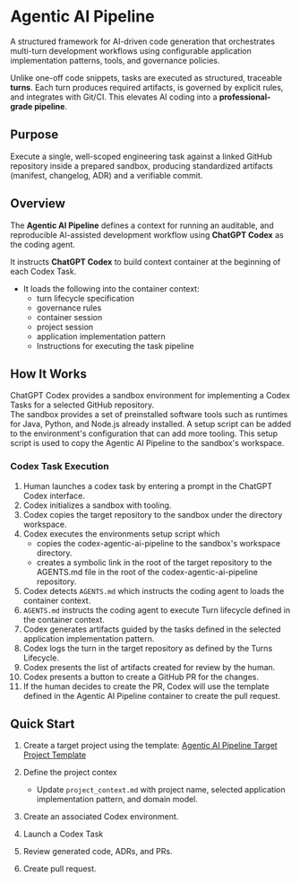 # Agentic AI Pipeline


A structured framework for AI-driven code generation that orchestrates multi-turn development workflows using configurable application implementation patterns, tools, and governance policies.

Unlike one-off code snippets, tasks are executed as structured, traceable **turns**. Each turn produces required artifacts, is governed by explicit rules, and integrates with Git/CI. This elevates AI coding into a **professional-grade pipeline**.

## Purpose

Execute a single, well-scoped engineering task against a linked GitHub repository inside a prepared sandbox, producing standardized artifacts (manifest, changelog, ADR) and a verifiable commit.


## Overview

The **Agentic AI Pipeline** defines a context for running an auditable, and reproducible AI-assisted development workflow using **ChatGPT Codex** as the coding agent.

It instructs  **ChatGPT Codex** to build context container at the beginning of each Codex Task.  

* It loads the following into the container context:
    * turn lifecycle specification
    * governance rules
    * container session
    * project session
    * application implementation pattern
    * Instructions for executing the task pipeline


## How It Works

ChatGPT Codex provides a sandbox environment for implementing a Codex Tasks for a selected GitHub repository.  
The sandbox provides a set of preinstalled software tools such as runtimes for Java, Python, and Node.js already installed.  A setup script can be added to the environment's configuration that can add more tooling.  This setup script is used to copy the Agentic AI Pipeline to the sandbox's workspace.

### Codex Task Execution

1. Human launches a codex task by entering a prompt in the ChatGPT Codex interface.
2. Codex initializes a sandbox with tooling.
3. Codex copies the target repository to the sandbox under the directory workspace.
4. Codex executes the environments setup script which 
   - copies the codex-agentic-ai-pipeline to the sandbox's workspace directory.  
   - creates a symbolic link in the  root of the target repository to the AGENTS.md file in the root of the codex-agentic-ai-pipeline repository.
5. Codex detects `AGENTS.md` which instructs the coding agent to loads the container context.
6. `AGENTS.md` instructs the coding agent to execute Turn lifecycle defined in the container context.
7. Codex generates artifacts guided by the tasks defined in the selected application implementation pattern.
8. Codex logs the turn in the target repository as defined by the Turns Lifecycle.
9. Codex presents the list of artifacts created for review by the human.
10. Codex presents a button to create a GitHub PR for the changes.  
11. If the human decides to create the PR, Codex will use the template defined in the Agentic AI Pipeline container to create the pull request.



## Quick Start

1. Create a target project using the template:  [Agentic AI Pipeline Target Project Template](https://github.com/bobwares/agentic-ai-pipeline-target-project-template)
2. Define the project contex
    * Update `project_context.md` with project name, selected application implementation pattern, and domain model.
3. Create an associated Codex environment.

4. Launch a Codex Task 
5. Review generated code, ADRs, and PRs.
6. Create pull request.



